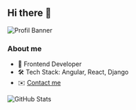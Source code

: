 ## Hi there 👋

![Profil Banner](https://via.placeholder.com/800x200.png?text=Willkommen+auf+meinem+Profil)

### About me
- 🎨 Frontend Developer
- 🛠️ Tech Stack: Angular, React, Django
- ✉️ [Contact me](mailto:mail@christian-grund.dev)

![GitHub Stats](https://github-readme-stats.vercel.app/api?username=christian-grund&show_icons=true)

